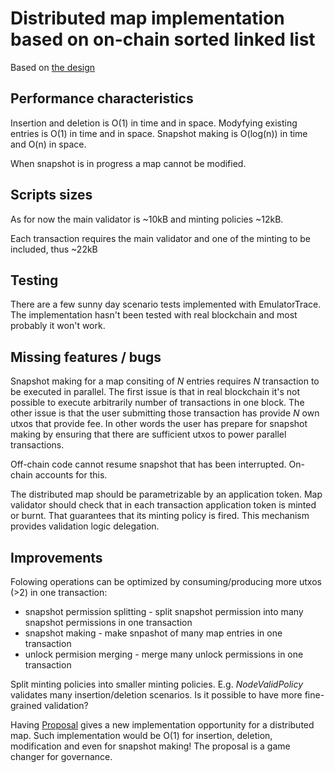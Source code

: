 # Distributed map implementation based on on-chain sorted linked list

Based on [the design](https://mlabs.slab.com/posts/on-chain-association-list-with-constant-time-insert-removal-sh8z2xzy)

## Performance characteristics

Insertion and deletion is O(1) in time and in space.
Modyfying existing entries is O(1) in time and in space.
Snapshot making is O(log(n)) in time and O(n) in space.

When snapshot is in progress a map cannot be modified.

## Scripts sizes

As for now the main validator is ~10kB and minting policies ~12kB.

Each transaction requires the main validator and one of the minting to be included, thus ~22kB

## Testing

There are a few sunny day scenario tests implemented with EmulatorTrace. The implementation hasn't been tested with real blockchain and most probably it won't work.

## Missing features / bugs

Snapshot making for a map consiting of $N$ entries requires $N$ transaction to be executed in parallel. The first issue is that in real blockchain it's not possible to execute arbitrarily number of transactions in one block. The other issue is that the user submitting those transaction has provide $N$ own utxos that provide fee. In other words the user has prepare for snapshot making by ensuring that there are sufficient utxos to power parallel transactions.

Off-chain code cannot resume snapshot that has been interrupted. On-chain accounts for this.

The distributed map should be parametrizable by an application token. Map validator should check that in each transaction application token is minted or burnt. That guarantees that its minting policy is fired. This mechanism provides validation logic delegation.

## Improvements

Folowing operations can be optimized by consuming/producing more utxos (>2) in one transaction:
- snapshot permission splitting - split snapshot permission into many snapshot permissions in one transaction  
- snapshot making - make snpashot of many map entries in one transaction
- unlock permision merging - merge many unlock permissions in one transaction

Split minting policies into smaller minting policies. E.g. *NodeValidPolicy* validates many insertion/deletion scenarios. Is it possible to have more fine-grained validation?

Having [Proposal](https://github.com/cardano-foundation/CIPs/pull/159) gives a new implementation opportunity for a distributed map. Such implementation would be O(1) for insertion, deletion, modification and even for snapshot making! The proposal is a game changer for governance.





